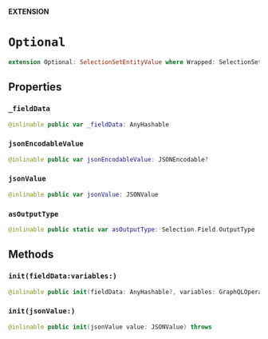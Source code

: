 **EXTENSION**

# `Optional`
```swift
extension Optional: SelectionSetEntityValue where Wrapped: SelectionSetEntityValue
```

## Properties
### `_fieldData`

```swift
@inlinable public var _fieldData: AnyHashable
```

### `jsonEncodableValue`

```swift
@inlinable public var jsonEncodableValue: JSONEncodable?
```

### `jsonValue`

```swift
@inlinable public var jsonValue: JSONValue
```

### `asOutputType`

```swift
@inlinable public static var asOutputType: Selection.Field.OutputType
```

## Methods
### `init(fieldData:variables:)`

```swift
@inlinable public init(fieldData: AnyHashable?, variables: GraphQLOperation.Variables?)
```

### `init(jsonValue:)`

```swift
@inlinable public init(jsonValue value: JSONValue) throws
```

